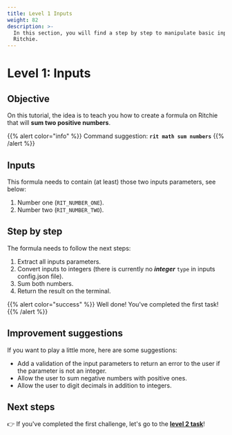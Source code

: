 ```yaml
---
title: Level 1 Inputs
weight: 82
description: >-
  In this section, you will find a step by step to manipulate basic inputs on
  Ritchie.
---
```


# Level 1: Inputs

## Objective

On this tutorial, the idea is to teach you how to create a formula on Ritchie that will **sum two positive numbers**.

{{% alert color="info" %}}
Command suggestion: **`rit math sum numbers`**
{{% /alert %}}

## Inputs

This formula needs to contain \(at least\) those two inputs parameters, see below:

1. Number one \(`RIT_NUMBER_ONE`\). 
2. Number two \(`RIT_NUMBER_TWO`\).

## Step by step

The formula needs to follow the next steps:

1. Extract all inputs parameters. 
2. Convert inputs to integers \(there is currently no _**integer**_ `type` in inputs config.json file\). 
3. Sum both numbers. 
4. Return the result on the terminal.

{{% alert color="success" %}}
Well done! You've completed the first task! 
{{% /alert %}}

## Improvement suggestions

 If you want to play a little more, here are some suggestions:

* Add a validation of the input parameters to return an error to the user if the parameter is not an integer. 
* Allow the user to sum negative numbers with positive ones. 
* Allow the user to digit decimals in addition to integers.

## Next steps 

👉 If you've completed the first challenge, let's go to the [**level 2 task**](level-2.md)!
